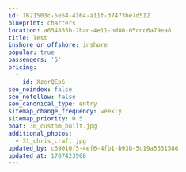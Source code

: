 ```yaml
---
id: 1621503c-5e54-4164-a11f-d7473be7d512
blueprint: charters
location: a654855b-2bac-4e11-bd80-05cdc6a79ea8
title: Test
inshore_or_offshore: inshore
popular: true
passengers: '5'
pricing:
  -
    id: XzerQEpS
seo_noindex: false
seo_nofollow: false
seo_canonical_type: entry
sitemap_change_frequency: weekly
sitemap_priority: 0.5
boat: 30_custom_built.jpg
additional_photos:
  - 31_chris_craft.jpg
updated_by: c69010f5-4ef6-4fb1-b93b-5d19a5331586
updated_at: 1707423968
---
```

